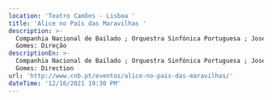 ```yaml
---
location: 'Teatro Camões - Lisboa '
title: 'Alice no País das Maravilhas '
description: >-
  Companhia Nacional de Bailado ; Orquestra Sinfónica Portuguesa ; José Eduardo
  Gomes: Direção 
descriptionEn: >-
  Companhia Nacional de Bailado ; Orquestra Sinfónica Portuguesa ; José Eduardo
  Gomes: Direction 
url: 'http://www.cnb.pt/eventos/alice-no-pais-das-maravilhas/'
dateTime: '12/16/2021 19:30 PM'
---
```


